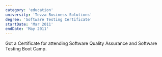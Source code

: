 ```yaml
---
category: 'education'
university: 'Tezza Business Solutions'
degree: 'Software Testing Certificate'
startDate: 'Mar 2011'
endDate: 'May 2011'
---
```


Got a Certificate for attending Software Quality Assurance and Software Testing Boot Camp.
